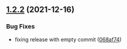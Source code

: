 ## [1.2.2](https://github.com/James-Frowen/SimpleWebTransport/compare/v1.2.1...v1.2.2) (2021-12-16)


### Bug Fixes

* fixing release with empty commit ([068af74](https://github.com/James-Frowen/SimpleWebTransport/commit/068af74f7399354081f25181f90fb060b0fa1524))
